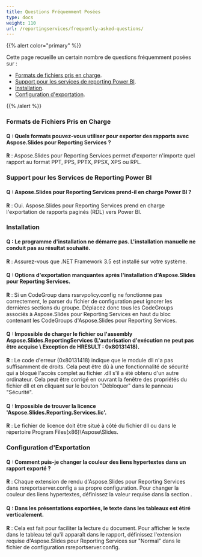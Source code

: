 ```yaml
---
title: Questions Fréquemment Posées
type: docs
weight: 110
url: /reportingservices/frequently-asked-questions/
---
```


{{% alert color="primary" %}} 

Cette page recueille un certain nombre de questions fréquemment posées sur :

- [Formats de fichiers pris en charge](#Supported-File-Formats).
- [Support pour les services de reporting Power BI](#Support-for-Power-BI-Reporting-services).
- [Installation](#Installation).
- [Configuration d'exportation](#Export-Configuration).

{{% /alert %}} 
### **Formats de Fichiers Pris en Charge**
#### **Q : Quels formats pouvez-vous utiliser pour exporter des rapports avec Aspose.Slides pour Reporting Services ?**
**R** : Aspose.Slides pour Reporting Services permet d'exporter n'importe quel rapport au format PPT, PPS, PPTX, PPSX, XPS ou RPL.
### **Support pour les Services de Reporting Power BI**
#### **Q : Aspose.Slides pour Reporting Services prend-il en charge Power BI ?**
**R** : Oui. Aspose.Slides pour Reporting Services prend en charge l'exportation de rapports paginés (RDL) vers Power BI.
### **Installation**
#### **Q : Le programme d'installation ne démarre pas. L'installation manuelle ne conduit pas au résultat souhaité.**
**R** : Assurez-vous que .NET Framework 3.5 est installé sur votre système.
#### **Q : Options d'exportation manquantes après l'installation d'Aspose.Slides pour Reporting Services.**
**R** : Si un CodeGroup dans rssrvpolicy.config ne fonctionne pas correctement, le parser du fichier de configuration peut ignorer les dernières sections du groupe. Déplacez donc tous les CodeGroups associés à Aspose.Slides pour Reporting Services en haut du bloc contenant les CodeGroups d'Aspose.Slides pour Reporting Services.
#### **Q : Impossible de charger le fichier ou l'assembly Aspose.Slides.ReportingServices (L'autorisation d'exécution ne peut pas être acquise \ Exception de HRESULT : 0x80131418).**
**R** : Le code d'erreur (0x80131418) indique que le module dll n'a pas suffisamment de droits. Cela peut être dû à une fonctionnalité de sécurité qui a bloqué l'accès complet au fichier .dll s'il a été obtenu d'un autre ordinateur. Cela peut être corrigé en ouvrant la fenêtre des propriétés du fichier dll et en cliquant sur le bouton "Débloquer" dans le panneau "Sécurité".
#### **Q : Impossible de trouver la licence 'Aspose.Slides.Reporting.Services.lic'.**
**R** : Le fichier de licence doit être situé à côté du fichier dll ou dans le répertoire Program Files(x86)\Aspose\Slides\.
### **Configuration d'Exportation**
#### **Q : Comment puis-je changer la couleur des liens hypertextes dans un rapport exporté ?**
**R** : Chaque extension de rendu d'Aspose.Slides pour Reporting Services dans rsreportserver.config a sa propre configuration. Pour changer la couleur des liens hypertextes, définissez la valeur requise dans la section <HyperlinkColor>.
#### **Q : Dans les présentations exportées, le texte dans les tableaux est étiré verticalement.**
**R** : Cela est fait pour faciliter la lecture du document. Pour afficher le texte dans le tableau tel qu'il apparaît dans le rapport, définissez l'extension requise d'Aspose.Slides pour Reporting Services sur "Normal" dans le fichier de configuration rsreportserver.config.